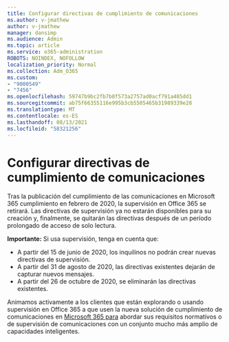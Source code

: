 ```yaml
---
title: Configurar directivas de cumplimiento de comunicaciones
ms.author: v-jmathew
author: v-jmathew
manager: dansimp
ms.audience: Admin
ms.topic: article
ms.service: o365-administration
ROBOTS: NOINDEX, NOFOLLOW
localization_priority: Normal
ms.collection: Adm_O365
ms.custom:
- "9000549"
- "7456"
ms.openlocfilehash: 59747b9bc2fb7b8f573a2757ad0acf791a485dd1
ms.sourcegitcommit: ab75f66355116e995b3cb5505465b31989339e28
ms.translationtype: MT
ms.contentlocale: es-ES
ms.lasthandoff: 08/13/2021
ms.locfileid: "58321256"
---
```

# <a name="configure-communication-compliance-policies"></a>Configurar directivas de cumplimiento de comunicaciones

Tras la publicación del cumplimiento de las comunicaciones en Microsoft 365 cumplimiento en febrero de 2020, la supervisión en Office 365 se retirará. Las directivas de supervisión ya no estarán disponibles para su creación y, finalmente, se quitarán las directivas después de un período prolongado de acceso de solo lectura.

**Importante:** Si usa supervisión, tenga en cuenta que:

- A partir del 15 de junio de 2020, los inquilinos no podrán crear nuevas directivas de supervisión.
- A partir del 31 de agosto de 2020, las directivas existentes dejarán de capturar nuevos mensajes.
- A partir del 26 de octubre de 2020, se eliminarán las directivas existentes.

Animamos activamente a los clientes que están explorando o usando supervisión en Office 365 a que usen la nueva solución de cumplimiento de comunicaciones en [Microsoft 365 para](https://go.microsoft.com/fwlink/?linkid=2128593) abordar sus requisitos normativos o de supervisión de comunicaciones con un conjunto mucho más amplio de capacidades inteligentes.
